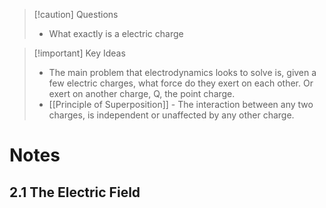 >[!caution] Questions
> - What exactly is a electric charge

>[!important] Key Ideas
> - The main problem that electrodynamics looks to solve is, given a few electric charges, what force do they exert on each other. Or exert on another charge, Q, the point charge.
> - [[Principle of Superposition]] - The interaction between any two charges, is independent or unaffected by any other charge.



# Notes
## 2.1 The Electric Field


